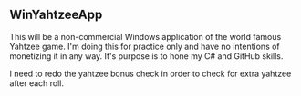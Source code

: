 ## WinYahtzeeApp
This will be a non-commercial Windows application of the world famous Yahtzee game.  I'm doing this for practice only and have no intentions of monetizing it in any way.
It's purpose is to hone my C# and GitHub skills.

I need to redo the yahtzee bonus check in order to check for extra yahtzee after each roll.
